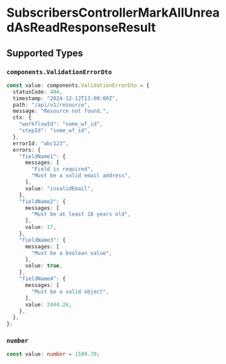 # SubscribersControllerMarkAllUnreadAsReadResponseResult


## Supported Types

### `components.ValidationErrorDto`

```typescript
const value: components.ValidationErrorDto = {
  statusCode: 404,
  timestamp: "2024-12-12T13:00:00Z",
  path: "/api/v1/resource",
  message: "Resource not found.",
  ctx: {
    "workflowId": "some_wf_id",
    "stepId": "some_wf_id",
  },
  errorId: "abc123",
  errors: {
    "fieldName1": {
      messages: [
        "Field is required",
        "Must be a valid email address",
      ],
      value: "invalidEmail",
    },
    "fieldName2": {
      messages: [
        "Must be at least 18 years old",
      ],
      value: 17,
    },
    "fieldName3": {
      messages: [
        "Must be a boolean value",
      ],
      value: true,
    },
    "fieldName4": {
      messages: [
        "Must be a valid object",
      ],
      value: 2444.26,
    },
  },
};
```

### `number`

```typescript
const value: number = 1589.70;
```

